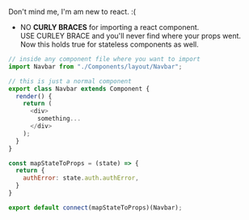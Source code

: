Don't mind me, I'm am new to react. :(

* NO **CURLY BRACES** for importing a react component.<br>
  USE CURLEY BRACE and you'll never find where your props went.<br>
  Now this holds true for stateless components as well.<br>
```javascript
// inside any component file where you want to import
import Navbar from "./Components/layout/Navbar";
```

```javascript
// this is just a normal component
export class Navbar extends Component {
  render() {
    return (
      <div>
        something...
      </div>
    );
  }
}

const mapStateToProps = (state) => {
  return {
    authError: state.auth.authError,
  }
}

export default connect(mapStateToProps)(Navbar);
```
